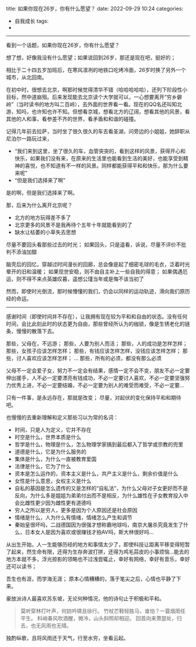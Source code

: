 title: 如果你现在26岁，你有什么愿望？
date: 2022-09-29 10:24
categories:
- 自我成长
tags:
- 
---
看到一个话题，如果你现在26岁，你有什么愿望？

想了想，好像我没有什么愿望；如果说回到26岁，那还是现在吧，挺好的；

相比于二十四五岁加班后，在寒风凛冽的地铁口吃烤冷面，26岁时换了另外一个城市，从北回南。

在初中时，很想去北京，啊那时候觉得清华不错（哈哈哈哈哈），还列下阶段性小目标，然中道崩殂。后来发现能去北京读个大学就可以，一心想要离开“穷乡僻岭”（当时读书的地方叫二百岭），去外面的世界看一看。现在的QQ名还叫知北游，知吗，也许知也许不知。但想看京城，想看北方的辽阔，想看其他的风景，看其他的人和事，看参差不齐的世界，看矛盾和和谐的碰撞。

记得几年前去拉萨，当时坐了很久很久的车去看圣湖，问旁边的小姐姐，她辞职从尼泊尔一路玩过来，
- “我们来到这里，坐了很久的车，血管突突的，看到这样的风景，获得开心和快乐，如果我们没有来，在原来的生活里也能看到生活的美好，也能享受到精神的喜悦，也不知道有不一样的风景。同样都能获得平和和快乐，那为什么要来呢”
- “但是我们选择来了啊”

是的啊，但是我们选择来了啊。

那，后来为什么离开北京呢？
- 北方的地方玩得差不多了
- 北京更多的风景不是我再待个五年十年就能看到的了
- 缺水让枯萎的小草失去思想

尽量不要回头看那些过去的时光；
如果回头，只是遥看，诉说，尽量不评价不批判不添油加醋

脑壳后的回忆，穿越过时间漫长的回廊，总会像是起了细密毛球的毛衣，泛着时光晕开的旧和温暖；
如果现世安稳，则不由自主补上一些自我的得意；
如果偶遇厄运，则不得不来点英雄叹暮，遥想公瑾当年或是悔不该当初了

然而，即使时光倒流，那时候懵懂的我们，仍会以同样的运动轨迹，滑向我们原历经的命运。

<!---more--->

---

感谢时间（即使时间并不存在），让我拥有现在较为平和和自由的状态。没有任何时间，会比此刻此时的状态更为自由，那些曾经所认为的枷锁，像是生锈老化的链条，慢慢的散落下去。

那些，父母在，不远游；
那些，人要为别人而活；
那些，人的成功是怎样怎样；
那些，女孩子应该怎样怎样；
那些，有钱应该怎样怎样，没钱应该怎样怎样；
那些，讨人喜欢应该怎样怎样；
...
那些，所有的必须，都没有那么必须

父母不一定会爱子女，努力不一定会有结果，感情一定不会不变，朋友不必一定要伸出援手，人不必一定要漂亮有钱成功，不必一定要讨人喜欢，不必一定要坚强努力优秀上进，不必一定要结婚，不必一定要为别人的难受而难受，不必一定要...

只有一件事，是永远存在，那就是改变；
尽量，对起伏的变化保持平和和期待吧。

也慢慢的去重新理解和定义那些习以为常的名词：
- 时间，只是人为定义，它并不存在
- 时空是什么，世界本质是什么
- 哲学是什么，物理是什么，怎么物理学家搞到最后都入了哲学或宗教的兜里
- 道德是什么，它是为什么服务的
- 集体是什么，为什么一直被教育爱国
- 法律是什么，它为了什么
- 资本是怎么运作的，资本主义是什么，共产主义是什么，剩余价值是什么
- 女性是什么意思，女权主义是什么
- 自私的基因是怎么遗传的又是怎样的“自私法”，为什么父母对子女更好而不是反向，为什么多是姐姐为弟弟付出而不是相反，为什么雄性在子女教育投入中会比雌性更少因为雌性更有道德吗
- 穷人之所以是穷人，更多是因为个人原因还是社会原因
- 情绪是什么，人为什么有情绪，情绪怎么产生和调节
- 秦始皇很坏吗，二战德国因为很强才想称霸地球吗，南京大屠杀究竟发生了什么，日本女人是因为喜欢或很赚钱才拍AV吗，斯大林很好吗...

从出生开始，人一生能够历经的地方和事情太少了，即使科技让距离平移变得短暂了起来，然生命有限，还得为生存奔波打拼，还得为鸡毛蒜皮的小事烦恼...能去的地方本就不多，浮光掠影的领略也不过浅尝辄止，幸好有网络，幸好有音乐，幸好还可以读书；

吾生也有涯，而学海无涯；
原本心情糟糟的，落于笔尖之后，心情也平静了下来。

豪放派诗人最喜欢苏东坡，无论何种情况，他的诗句止于积极和平和。

> 莫听穿林打叶声，何妨吟啸且徐行。
> 竹杖芒鞋轻胜马，谁怕？一蓑烟雨任平生。
> 料峭春风吹酒醒，微冷，山头斜照却相迎。
> 回首向来萧瑟处，归去，也无风雨也无晴。

独酌纵歌，且将风雨还于天气，行至水穷，坐看云起。